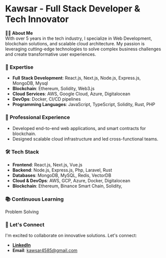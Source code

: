 # Kawsar - Full Stack Developer & Tech Innovator

👨‍💻 **About Me**  
With over 5 years in the tech industry, I specialize in Web Development, blockchain solutions, and scalable cloud architecture. My passion is leveraging cutting-edge technologies to solve complex business challenges and create transformative user experiences.

### 🚀 **Expertise**
- **Full Stack Development**: React.js, Next.js, Node.js, Express.js, MongoDB, Mysql
- **Blockchain**: Ethereum, Solidity, Web3.js
- **Cloud Services**: AWS, Google Cloud, Azure, Digitalocean
- **DevOps**: Docker, CI/CD pipelines
- **Programming Languages**: JavaScript, TypeScript, Solidity, Rust, PHP

### 💼 **Professional Experience**
- Developed end-to-end web applications, and smart contracts for blockchain.
- Designed scalable cloud infrastructure and led cross-functional teams.
  
### 🛠️ **Tech Stack**
- **Frontend**: React.js, Next.js, Vue.js
- **Backend**: Node.js, Express.js, Php, Laravel, Rust
- **Databases**: MongoDB, MySQL, Redis, VectorDB
- **Cloud & DevOps**: AWS, GCP, Azure, Docker, Digitalocean
- **Blockchain**: Ethereum, Binance Smart Chain, Solidity,

### 📚 **Continuous Learning**
Problem Solving

### 🤝 **Let's Connect**
I'm excited to collaborate on innovative solutions. Let's connect:
- **[LinkedIn](https://www.linkedin.com/in/kawsar-ali-8b53a520b/)**
- **Email**: kawsar4585@gmail.com
